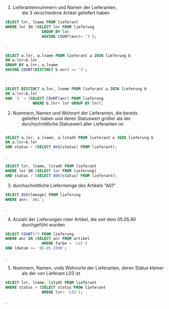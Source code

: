 1. Lieferantennummern und Namen der Lieferanten,   
  die 3 verschiedene Artikel geliefert haben  

```sql
SELECT lnr, lname FROM lieferant 
WHERE lnr IN (SELECT lnr FROM lieferung
				GROUP BY lnr 
				HAVING COUNT(anr)= '3');
```
.
```sql
SELECT a.lnr, a.lname FROM lieferant a JOIN lieferung b
ON a.lnr=b.lnr 
GROUP BY a.lnr, a.lname 
HAVING COUNT(DISTINCT b.anr) >= '3';
```
.
```sql
SELECT DISTINCT a.lnr, lname FROM lieferant a JOIN lieferung b
ON a.lnr=b.lnr
AND '3' = (SELECT COUNT(anr) FROM lieferung
			WHERE b.lnr= lnr GROUP BY lnr);
```

2. Nummern, Namen und Wohnort der Lieferanten, die bereits  
  geliefert haben und deren Statuswert größer als der  
  durchschnittliche Statuswert aller Lieferanten ist.  

```sql

SELECT a.lnr, a.lname, a.lstadt FROM lieferant a JOIN lieferung b
ON a.lnr=b.lnr
AND status > (SELECT AVG(status) FROM lieferant);

```
.
```sql
SELECT lnr, lname, lstadt FROM lieferant
WHERE lnr IN (SELECT lnr FROM lieferung) 
AND status > (SELECT AVG(status) FROM lieferant);
```

3. durchschnittliche Liefermenge des Artikels "A01"  

```sql
SELECT AVG(lmenge) FROM lieferung
WHERE anr= 'A01';
```
.

4. Anzahl der Lieferungen roter Artikel, die seit dem 05.05.90   
  durchgefüht wurden  

```sql
SELECT COUNT(*) FROM lieferung 
WHERE anr IN (SELECT anr FROM artikel
				WHERE farbe = 'rot')
AND ldatum >= '05.05.1990';
```
.

5. Nummern, Namen, unds Wohnorte der Lieferanten, deren Status kleiner  
  als der von Lieferant L03 ist

```sql
SELECT lnr, lname, lstadt FROM lieferant 
WHERE status < (SELECT status FROm lieferant
				WHERE lnr= 'L03');
```

.
